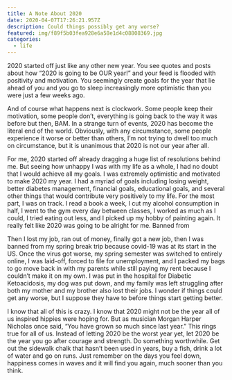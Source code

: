 ```yaml
---
title: A Note About 2020
date: 2020-04-07T17:26:21.957Z
description: Could things possibly get any worse?
featured: img/f89f5b03fea928e6a58e1d4c08808369.jpg
categories:
  - life
---
```

2020 started off just like any other new year. You see quotes and posts about how “2020 is going to be OUR year!” and your feed is flooded with positivity and motivation. You seemingly create goals for the year that lie ahead of you and you go to sleep increasingly more optimistic than you were just a few weeks ago.

And of course what happens next is clockwork. Some people keep their motivation, some people don’t, everything is going back to the way it was before but then, BAM. In a strange turn of events, 2020 has become the literal end of the world. Obviously, with any circumstance, some people experience it worse or better than others, I’m not trying to dwell too much on circumstance, but it is unanimous that 2020 is not our year after all.

For me, 2020 started off already dragging a huge list of resolutions behind me. But seeing how unhappy I was with my life as a whole, I had no doubt that I would achieve all my goals. I was extremely optimistic and motivated to make 2020 my year. I had a myriad of goals including losing weight, better diabetes management, financial goals, educational goals, and several other things that would contribute very positively to my life. For the most part, I was on track. I read a book a week, I cut my alcohol consumption in half, I went to the gym every day between classes, I worked as much as I could, I tried eating out less, and I picked up my hobby of painting again. It really felt like 2020 was going to be alright for me. Banned from

Then I lost my job, ran out of money, finally got a new job, then I was banned from my spring break trip because covid-19 was at its start in the US. Once the virus got worse, my spring semester was switched to entirely online, I was laid-off, forced to file for unemployment, and I packed my bags to go move back in with my parents while still paying my rent because I couldn’t make it on my own. I was put in the hospital for Diabetic Ketoacidosis, my dog was put down, and my family was left struggling after both my mother and my brother also lost their jobs. I wonder if things could get any worse, but I suppose they have to before things start getting better.

I know that all of this is crazy. I know that 2020 might not be the year all of us inspired hippies were hoping for. But as musician Morgan Harper Nicholas once said, “You have grown so much since last year.” This rings true for all of us. Instead of letting 2020 be the worst year yet, let 2020 be the year you go after courage and strength. Do something worthwhile. Get out the sidewalk chalk that hasn’t been used in years, buy a fish, drink a lot of water and go on runs. Just remember on the days you feel down, happiness comes in waves and it will find you again, much sooner than you think.
